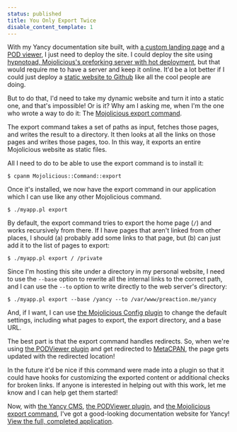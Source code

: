 ```yaml
---
status: published
title: You Only Export Twice
disable_content_template: 1
---
```

With my Yancy documentation site built, with [a custom landing
page](/blog/2018/12/28/a-website-for-yancy) and [a POD
viewer](/blog/2018/12/29/a-view-to-a-pod), I just need to deploy the site. I
could deploy the site using [hypnotoad, Mojolicious's preforking server with
hot
deployment](https://mojolicious.org/perldoc/Mojolicious/Guides/Cookbook#Hypnotoad),
but that would require me to have a server and keep it online. It'd be a lot
better if I could just deploy a [static website to
Github](https://pages.github.com) like all the cool people are doing.

But to do that, I'd need to take my dynamic website and turn it into a static
one, and that's impossible! Or is it? Why am I asking me, when I'm the one who
wrote a way to do it: The [Mojolicious export
command](https://metacpan.org/pod/Mojolicious::Command::export).

The export command takes a set of paths as input, fetches those pages, and
writes the result to a directory. It then looks at all the links on those pages
and writes those pages, too. In this way, it exports an entire Mojolicious
website as static files.

All I need to do to be able to use the export command is to install it:

    $ cpanm Mojolicious::Command::export

Once it's installed, we now have the export command in our application which I
can use like any other Mojolicious command.

    $ ./myapp.pl export

By default, the export command tries to export the home page (`/`) and works
recursively from there. If I have pages that aren't linked from other places, I
should (a) probably add some links to that page, but (b) can just add it to the
list of pages to export:

    $ ./myapp.pl export / /private

Since I'm hosting this site under a directory in my personal website, I need to
use the `--base` option to rewrite all the internal links to the correct path,
and I can use the `--to` option to write directly to the web server's
directory:

    $ ./myapp.pl export --base /yancy --to /var/www/preaction.me/yancy

And, if I want, I can use [the Mojolicious Config
plugin](https://mojolicious.org/perldoc/Mojolicious/Guides/Cookbook#Adding-a-configuration-file)
to change the default settings, including what pages to export, the export
directory, and a base URL.

The best part is that the export command handles redirects. So, when we're
using [the PODViewer
plugin](http://metacpan.org/pod/Mojolicious::Plugin::PODViewer) and get
redirected to [MetaCPAN](http://metacpan.org), the page gets updated with the
redirected location!

In the future it'd be nice if this command were made into a plugin so that it
could have hooks for customizing the exported content or additional checks for
broken links. If anyone is interested in helping out with this work, let me
know and I can help get them started!

Now, with [the Yancy CMS](http://preaction.me/yancy), [the PODViewer
plugin](http://metacpan.org/pod/Mojolicious::Plugin::PODViewer), and [the
Mojolicious export
command](http://metacpan.org/pod/Mojolicious::Command::export), I've got a
good-looking documentation website for Yancy! [View the full, completed
application](myapp.pl).

